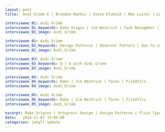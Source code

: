 ```yaml
---
layout: post
title:  Avdi Grimm E | Brandon Mathis | Steve Klabnik | Max Luster | Coby Chapple

interviewee_01: Avdi Grimm
interviewee_01_keywords: Rake Origin | Jim Weihrich | Task Managment | Working @ Facebook  
interviewee_01_image: Avdi_Grimm

interviewee_02: Avdi Grimm
interviewee_02_keywords: Design Patterns | Observer Pattern | How to improve | FileUtils Module
interviewee_02_image: Avdi_Grimm

interviewee_03: Avdi Grimm
interviewee_03_keywords: Q | A with Avdi Grimm 
interviewee_03_image: Avdi_Grimm

interviewee_04: Avdi Grimm
interviewee_04_keywords: Rake | Jim Weihrich | Tasks | FileUtils
interviewee_04_image: Avdi_Grimm

interviewee_05: Avdi Grimm
interviewee_05_keywords: Rake | Jim Weihrich | Tasks | FileUtils
interviewee_05_image: Avdi_Grimm

excerpt: Rake Origins | Octopress Design | Design Patterns | Fluid Typography | Working @ Github | Rake Origins | Octopress Design | Design Patterns | Fluid Typography | Working @ Github | Rake Origins | Octopress Design | Design Patterns | Fluid Typography | Working @ Github
date:   2014-11-03 19:05:00
categories: jekyll update
---
```


